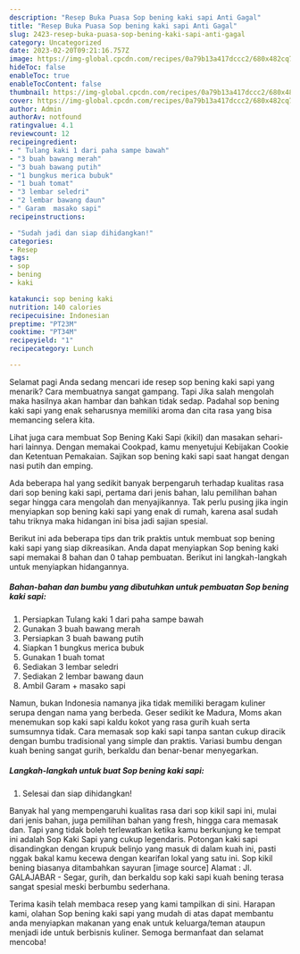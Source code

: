 ```yaml
---
description: "Resep Buka Puasa Sop bening kaki sapi Anti Gagal"
title: "Resep Buka Puasa Sop bening kaki sapi Anti Gagal"
slug: 2423-resep-buka-puasa-sop-bening-kaki-sapi-anti-gagal
category: Uncategorized
date: 2023-02-20T09:21:16.757Z
image: https://img-global.cpcdn.com/recipes/0a79b13a417dccc2/680x482cq70/sop-bening-kaki-sapi-foto-resep-utama.jpg
hideToc: false
enableToc: true
enableTocContent: false
thumbnail: https://img-global.cpcdn.com/recipes/0a79b13a417dccc2/680x482cq70/sop-bening-kaki-sapi-foto-resep-utama.jpg
cover: https://img-global.cpcdn.com/recipes/0a79b13a417dccc2/680x482cq70/sop-bening-kaki-sapi-foto-resep-utama.jpg
author: Admin
authorAv: notfound
ratingvalue: 4.1
reviewcount: 12
recipeingredient:
- " Tulang kaki 1 dari paha sampe bawah"
- "3 buah bawang merah"
- "3 buah bawang putih"
- "1 bungkus merica bubuk"
- "1 buah tomat"
- "3 lembar seledri"
- "2 lembar bawang daun"
- " Garam  masako sapi"
recipeinstructions:

- "Sudah jadi dan siap dihidangkan!"
categories:
- Resep
tags:
- sop
- bening
- kaki

katakunci: sop bening kaki 
nutrition: 140 calories
recipecuisine: Indonesian
preptime: "PT23M"
cooktime: "PT34M"
recipeyield: "1"
recipecategory: Lunch

---
```



Selamat pagi Anda sedang mencari ide resep sop bening kaki sapi yang menarik? Cara membuatnya sangat gampang. Tapi Jika salah mengolah maka hasilnya akan hambar dan bahkan tidak sedap. Padahal sop bening kaki sapi yang enak seharusnya memiliki aroma dan cita rasa yang bisa memancing selera kita.


Lihat juga cara membuat Sop Bening Kaki Sapi (kikil) dan masakan sehari-hari lainnya. Dengan memakai Cookpad, kamu menyetujui Kebijakan Cookie dan Ketentuan Pemakaian. Sajikan sop bening kaki sapi saat hangat dengan nasi putih dan emping.

Ada beberapa hal yang sedikit banyak berpengaruh terhadap kualitas rasa dari sop bening kaki sapi, pertama dari jenis bahan, lalu pemilihan bahan segar hingga cara mengolah dan menyajikannya. Tak perlu pusing jika ingin menyiapkan sop bening kaki sapi yang enak di rumah, karena asal sudah tahu triknya maka hidangan ini bisa jadi sajian spesial.


Berikut ini ada beberapa tips dan trik praktis untuk membuat sop bening kaki sapi yang siap dikreasikan. Anda dapat menyiapkan Sop bening kaki sapi memakai 8 bahan dan 0 tahap pembuatan. Berikut ini langkah-langkah untuk menyiapkan hidangannya.

<!--inarticleads1-->

##### Bahan-bahan dan bumbu yang dibutuhkan untuk pembuatan Sop bening kaki sapi:

1. Persiapkan  Tulang kaki 1 dari paha sampe bawah
1. Gunakan 3 buah bawang merah
1. Persiapkan 3 buah bawang putih
1. Siapkan 1 bungkus merica bubuk
1. Gunakan 1 buah tomat
1. Sediakan 3 lembar seledri
1. Sediakan 2 lembar bawang daun
1. Ambil  Garam + masako sapi


Namun, bukan Indonesia namanya jika tidak memiliki beragam kuliner serupa dengan nama yang berbeda. Geser sedikit ke Madura, Moms akan menemukan sop kaki sapi kaldu kokot yang rasa gurih kuah serta sumsumnya tidak. Cara memasak sop kaki sapi tanpa santan cukup diracik dengan bumbu tradisional yang simple dan praktis. Variasi bumbu dengan kuah bening sangat gurih, berkaldu dan benar-benar menyegarkan. 

<!--inarticleads2-->

##### Langkah-langkah untuk buat Sop bening kaki sapi:


1. Selesai dan siap dihidangkan!

Banyak hal yang mempengaruhi kualitas rasa dari sop kikil sapi ini, mulai dari jenis bahan, juga pemilihan bahan yang fresh, hingga cara memasak dan. Tapi yang tidak boleh terlewatkan ketika kamu berkunjung ke tempat ini adalah Sop Kaki Sapi yang cukup legendaris. Potongan kaki sapi disandingkan dengan krupuk belinjo yang masuk di dalam kuah ini, pasti nggak bakal kamu kecewa dengan kearifan lokal yang satu ini. Sop kikil bening biasanya ditambahkan sayuran [image source] Alamat : Jl. GALAJABAR - Segar, gurih, dan berkaldu sop kaki sapi kuah bening terasa sangat spesial meski berbumbu sederhana. 

Terima kasih telah membaca resep yang kami tampilkan di sini. Harapan kami, olahan Sop bening kaki sapi yang mudah di atas dapat membantu anda menyiapkan makanan yang enak untuk keluarga/teman ataupun menjadi ide untuk berbisnis kuliner. Semoga bermanfaat dan selamat mencoba!
